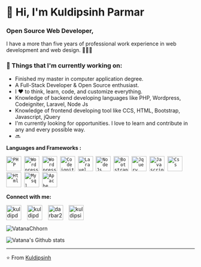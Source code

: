 # 🙋 Hi, I'm Kuldipsinh Parmar

### Open Source Web Developer, 

I have a more than five years of professional work experience in web development and web design. 👨🏻‍💻 

### 💼  Things that I'm currently working on: 
* Finished my master in computer application degree.
* A Full-Stack Developer & Open Source enthusiast.
* I ❤️ to think, learn, code, and customize everything.
* Knowledge of backend developing languages like PHP, Wordpress, Codeigniter, Laravel, Node Js
* Knowledge of frontend developing tool like CCS, HTML, Bootstrap, Javascript, jQuery
* I'm currently looking for opportunities. I love to learn and contribute in any and every possible way.
* 🔜

 
 **Languages and Frameworks :**
<p align="left">
  <code><img src="https://github.com/abranhe/programming-languages-logos/blob/master/src/php/php.png" alt="PHP" width="40" height="40"/></code>&nbsp;
  <code><img src="https://github.com/abranhe/programming-languages-logos/blob/master/src/c/c_48x48.png" alt="Wordpress" width="40" height="40" /></code>&nbsp;
 <code><img src="https://cdn.jsdelivr.net/gh/devicons/devicon/icons/woocommerce/woocommerce-plain-wordmark.svg" alt="Wordpress" width="40" height="40" /></code>&nbsp; 
  <code><img src="https://cdn.jsdelivr.net/gh/devicons/devicon/icons/codeigniter/codeigniter-plain-wordmark.svg" alt="Codeigniter" width="40" height="40" /></code>&nbsp;
 <code><img src="https://cdn.jsdelivr.net/gh/devicons/devicon/icons/laravel/laravel-plain.svg" alt="Laravel" width="40" height="40" /></code>&nbsp;
 <code><img src="https://cdn.jsdelivr.net/gh/devicons/devicon/icons/nodejs/nodejs-original.svg" alt="Node Js" width="40" height="40" /></code>&nbsp;
 <code><img src="https://cdn.jsdelivr.net/gh/devicons/devicon/icons/bootstrap/bootstrap-plain-wordmark.svg" alt="Bootstrap" width="40" height="40" /></code>&nbsp;
 <code><img src="https://cdn.jsdelivr.net/gh/devicons/devicon/icons/jquery/jquery-original-wordmark.svg" alt="Jquery" width="40" height="40" /></code>&nbsp;
 <code><img src="https://github.com/abranhe/programming-languages-logos/blob/master/src/javascript/javascript.png" alt="Javascript" width="40" height="40" /></code>&nbsp;
 <code><img src="https://github.com/abranhe/programming-languages-logos/blob/master/src/css/css.png" alt="Css" width="40" height="40" /></code>&nbsp;
 <code><img src="https://github.com/abranhe/programming-languages-logos/blob/master/src/html/html.png" alt="Html" width="40" height="40" /></code>&nbsp;
 <code><img src="https://cdn.jsdelivr.net/gh/devicons/devicon/icons/mysql/mysql-original-wordmark.svg" alt="Mysql" width="40" height="40" /></code>&nbsp;
 <code><img src="https://cdn.jsdelivr.net/gh/devicons/devicon/icons/apache/apache-plain-wordmark.svg" alt="Apache" width="40" height="40" /></code>&nbsp;
 
 **Connect with me:**
<p align="left">
<a href="https://www.instagram.com/kuldipdarbar_/" target="blank"><img align="center" src="https://cdn.jsdelivr.net/npm/simple-icons@3.0.1/icons/instagram.svg" alt="kuldipdarbar_" height="40" width="40" /></a> &nbsp;&nbsp;
<a href="https://twitter.com/kuldipdarbar23" target="blank"><img align="center" src="https://cdn.jsdelivr.net/gh/devicons/devicon/icons/twitter/twitter-original.svg" alt="kuldipdarbar23" height="40" width="40" /></a> &nbsp;&nbsp;
<a href="https://www.facebook.com/darbar23" target="blank"><img align="center" src="https://cdn.jsdelivr.net/gh/devicons/devicon/icons/facebook/facebook-original.svg" alt="darbar23" height="40" width="40" /></a> &nbsp;&nbsp;
 <a href="https://www.linkedin.com/in/kuldipsinh-parmar-b3116a45" target="blank"><img align="center" src="https://cdn.jsdelivr.net/gh/devicons/devicon/icons/linkedin/linkedin-original.svg" alt="kuldipsinh-parmar-b3116a45" height="40" width="40" /></a> &nbsp;&nbsp;
</p>

<img src="https://komarev.com/ghpvc/?username=darbar23" alt="VatanaChhorn" />

![Vatana's Github stats](https://github-readme-stats.vercel.app/api?username=darbar23&show_icons=true)

---

⭐️ From [Kuldipsinh](https://github.com/darbar23)

